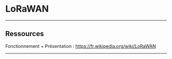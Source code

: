 # LoRaWAN

---

## Ressources

Fonctionnement + Présentation : https://fr.wikipedia.org/wiki/LoRaWAN

---

